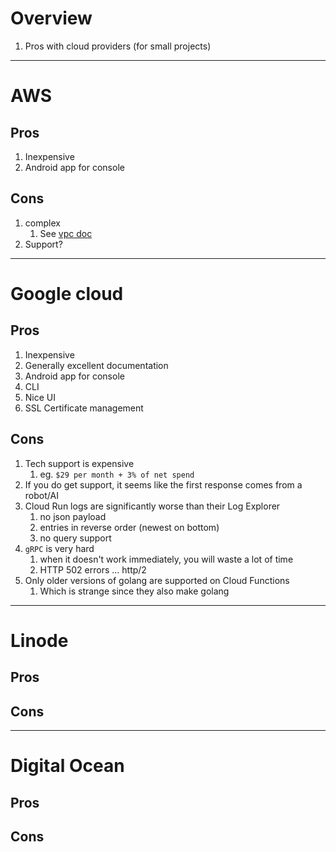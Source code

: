 # Overview
1. Pros with cloud providers (for small projects)

--------
# AWS
## Pros
1. Inexpensive
1. Android app for console

## Cons
1. complex
    1. See [vpc doc](./vpc.aws.md)
1. Support?


--------
# Google cloud
## Pros
1. Inexpensive
1. Generally excellent documentation
1. Android app for console
1. CLI
1. Nice UI
1. SSL Certificate management


## Cons
1. Tech support is expensive
    1. eg. `$29 per month + 3% of net spend`
1. If you do get support, it seems like the first response comes from a robot/AI
1. Cloud Run logs are significantly worse than their Log Explorer
    1. no json payload
    1. entries in reverse order (newest on bottom)
    1. no query support
1. `gRPC` is very hard
    1. when it doesn't work immediately, you will waste a lot of time
    1. HTTP 502 errors ... http/2
1. Only older versions of golang are supported on Cloud Functions
    1. Which is strange since they also make golang


--------
# Linode
## Pros

## Cons


--------
# Digital Ocean
## Pros

## Cons

